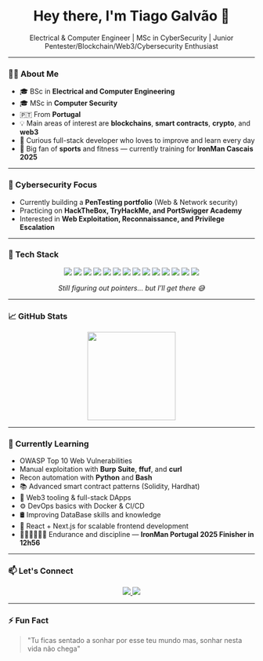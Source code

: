 <h1 align="center">Hey there, I'm Tiago Galvão 👋</h1>
<p align="center">Electrical & Computer Engineer | MSc in CyberSecurity | Junior Pentester/Blockchain/Web3/Cybersecurity Enthusiast</p>

---

### 👨‍💻 About Me

- 🎓 BSc in **Electrical and Computer Engineering**
- 🎓 MSc in **Computer Security**
- 🇵🇹 From **Portugal**
- 💡 Main areas of interest are **blockchains**, **smart contracts**, **crypto**, and **web3**
- 🧠 Curious full-stack developer who loves to improve and learn every day
- 💪 Big fan of **sports** and fitness — currently training for **IronMan Cascais 2025**

---

### 🧠 Cybersecurity Focus
- Currently building a **PenTesting portfolio** (Web & Network security)  
- Practicing on **HackTheBox, TryHackMe, and PortSwigger Academy**  
- Interested in **Web Exploitation, Reconnaissance, and Privilege Escalation**

---

### 🚀 Tech Stack

<div align="center">
  <img src="https://img.shields.io/badge/Python-3776AB?style=for-the-badge&logo=python&logoColor=white"/>
  <img src="https://img.shields.io/badge/JavaScript-F7DF1E?style=for-the-badge&logo=javascript&logoColor=black"/>
  <img src="https://img.shields.io/badge/Docker-2496ED?style=for-the-badge&logo=docker&logoColor=white"/>
  <img src="https://img.shields.io/badge/React-61DAFB?style=for-the-badge&logo=react&logoColor=black"/>
  <img src="https://img.shields.io/badge/Web3.js-F16822?style=for-the-badge&logo=web3.js&logoColor=white"/>
  <img src="https://img.shields.io/badge/Solidity-363636?style=for-the-badge&logo=solidity&logoColor=white"/>
  <img src="https://img.shields.io/badge/C-A8B9CC?style=for-the-badge&logo=c&logoColor=black"/>
  <img src="https://img.shields.io/badge/C++-00599C?style=for-the-badge&logo=c%2B%2B&logoColor=white"/>
  <img src="https://img.shields.io/badge/Kali_Linux-557C94?style=for-the-badge&logo=kalilinux&logoColor=white"/>
  <img src="https://img.shields.io/badge/Burp_Suite-FF6C37?style=for-the-badge&logo=burpsuite&logoColor=white"/>
  <img src="https://img.shields.io/badge/Nmap-4682B4?style=for-the-badge&logo=nmap&logoColor=white"/>
  <img src="https://img.shields.io/badge/Metasploit-003366?style=for-the-badge&logo=metasploit&logoColor=white"/>
  <img src="https://img.shields.io/badge/TryHackMe-212C42?style=for-the-badge&logo=tryhackme&logoColor=white"/>
  <img src="https://img.shields.io/badge/Hack_The_Box-9FEF00?style=for-the-badge&logo=hackthebox&logoColor=black"/>
</div>

<p align="center"><i>Still figuring out pointers... but I’ll get there 😅</i></p>

---

### 📈 GitHub Stats

<div align="center">
  <img height="180em" src="https://github-readme-stats.vercel.app/api/top-langs/?username=tiagogalvao7&layout=compact&theme=radical&cache_busting=true" />
</div>

---

### 🌱 Currently Learning

- OWASP Top 10 Web Vulnerabilities  
- Manual exploitation with **Burp Suite**, **ffuf**, and **curl**
- Recon automation with **Python** and **Bash**
- 📚 Advanced smart contract patterns (Solidity, Hardhat)
- 🧱 Web3 tooling & full-stack DApps
- ⚙️ DevOps basics with Docker & CI/CD
- 🛢 Improving DataBase skills and knowledge
- 🧠 React + Next.js for scalable frontend development
- 🏊‍♂️🚴‍♂️🏃‍♂️ Endurance and discipline —  **IronMan Portugal 2025 Finisher in 12h56**

---

### 📫 Let's Connect

<p align="center">
  <a href="https://www.linkedin.com/in/tiagogalvao7" target="_blank">
    <img src="https://img.shields.io/badge/LinkedIn-blue?style=for-the-badge&logo=linkedin&logoColor=white" />
  </a>
  <a href="mailto:tgalvao46@gmail.com">
    <img src="https://img.shields.io/badge/Email-D14836?style=for-the-badge&logo=gmail&logoColor=white" />
  </a>
</p>

---

### ⚡ Fun Fact

> "Tu ficas sentado a sonhar por esse teu mundo mas, sonhar nesta vida não chega"

